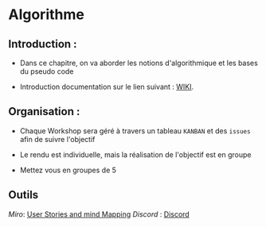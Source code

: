 # Algorithme

## Introduction : 

* Dans ce chapitre, on va aborder les notions d'algorithmique et les bases du pseudo code

* Introduction documentation sur le lien suivant : [WIKI](https://github.com/tijaniabdellatif/Algorithme/wiki). 


## Organisation : 

* Chaque Workshop sera géré à travers un tableau `KANBAN` et des `issues` afin de suivre l'objectif 

* Le rendu est individuelle, mais la réalisation de l'objectif est en groupe 

* Mettez vous en groupes de 5 


## Outils

*Miro*: [User Stories and mind Mapping](https://miro.com/) 
*Discord* : [Discord](https://discord.com/)




